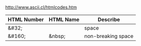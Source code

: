 <http://www.ascii.cl/htmlcodes.htm>

HTML Number | HTML Name | Describe
------------|-----------|--------
\&#32;      |           |space
\&#160;     |\&nbsp;    |non-breaking space
